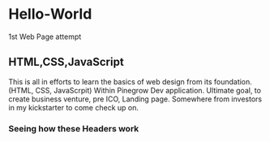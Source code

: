 # Hello-World
1st Web Page attempt

## HTML,CSS,JavaScript
This is all in efforts to learn the basics of web design from its foundation. (HTML, CSS, JavaScrpit) Within Pinegrow Dev application.
Ultimate goal, to create business venture, pre ICO, Landing page. Somewhere from investors in my kickstarter to come check up on.

### Seeing how these Headers work
